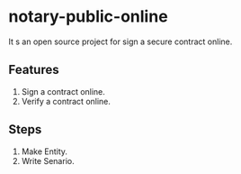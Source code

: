 # notary-public-online
It s an open source project for sign a secure contract online.

## Features
1. Sign a contract online.
2. Verify a contract online.


## Steps
1. Make Entity.
2. Write Senario.